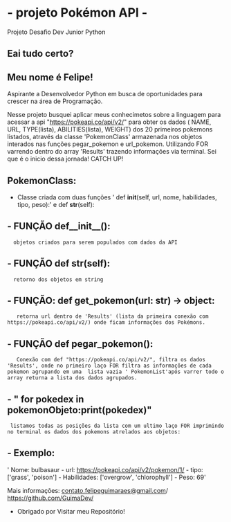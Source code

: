 #  - projeto Pokémon API - 
Projeto Desafio Dev Junior Python
 
## Eai tudo certo?
 
## Meu nome é Felipe!
 
Aspirante a Desenvolvedor Python em busca de oportunidades para crescer na área de Programação.
 
 
Nesse projeto busquei aplicar meus conhecimetos sobre a linguagem para acessar a api "https://pokeapi.co/api/v2/" para obter os dados 
( NAME, URL, TYPE(lista), ABILITIES(lista), WEIGHT) dos 20 primeiros pokemons listados, através da classe 'PokemonClass' armazenada nos objetos interados nas funções pegar_pokemon e url_pokemon. Utilizando  FOR varrendo dentro do array 'Results' trazendo informações via terminal. Sei que é o inicio dessa jornada! CATCH UP! 


## PokemonClass:
  - Classe criada com duas funções ' def __init__(self, url, nome, habilidades, tipo, peso):' e def __str__(self):
   
 ## - FUNÇÃO def__init__():
      objetos criados para serem populados com dados da API
   
 ## - FUNÇÃO def __str__(self):
      retorno dos objetos em string
   
## -  FUNÇÃO: def get_pokemon(url: str) -> object:
       retorna url dentro de 'Results' (lista da primeira conexão com https://pokeapi.co/api/v2/) onde ficam informações dos Pokémons.
   
 ## -  FUNÇÃO def pegar_pokemon(): 
       Conexão com def "https://pokeapi.co/api/v2/", filtra os dados 'Results', onde no primeiro laço FOR filtra as informações de cada pokemon agrupando em uma  lista vazia ' PokemonList'após varrer todo o array returna a lista dos dados agrupados.
   
## - " for pokedex in pokemonObjeto:print(pokedex)"
     listamos todas as posições da lista com um ultimo laço FOR imprimindo no terminal os dados dos pokemons atrelados aos objetos:
   
 ##  - Exemplo: 
   ' Nome: bulbasaur - url: https://pokeapi.co/api/v2/pokemon/1/ - tipo:['grass', 'poison'] - Habilidades: ['overgrow', 'chlorophyll'] - Peso: 69'
   
    
   
  Mais informações: contato.felipeguimaraes@gmail.com/ https://github.com/GuimaDev/

- Obrigado por Visitar meu Repositório!
 

